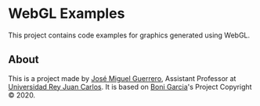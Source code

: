
# WebGL Examples 

This project contains code examples for graphics generated using WebGL.

## About

This is a project made by [José Miguel Guerrero], Assistant Professor at [Universidad Rey Juan Carlos]. It is based on [Boni Garcia]'s Project Copyright &copy; 2020.

[Universidad Rey Juan Carlos]: https://www.urjc.es/
[José Miguel Guerrero]: https://sites.google.com/view/jmguerrero
[Logo]: http://bonigarcia.github.io/img/webgl.png
[Boni Garcia]: https://github.com/bonigarcia/web-programming-examples
